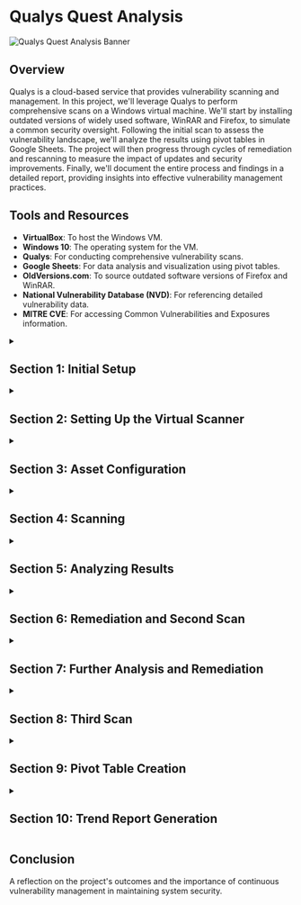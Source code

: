 # Qualys Quest Analysis

![Qualys Quest Analysis Banner](https://i.imgur.com/GBIvqJF.gif)

## Overview

Qualys is a cloud-based service that provides vulnerability scanning and management. In this project, we'll leverage Qualys to perform comprehensive scans on a Windows virtual machine. We'll start by installing outdated versions of widely used software, WinRAR and Firefox, to simulate a common security oversight. Following the initial scan to assess the vulnerability landscape, we'll analyze the results using pivot tables in Google Sheets. The project will then progress through cycles of remediation and rescanning to measure the impact of updates and security improvements. Finally, we'll document the entire process and findings in a detailed report, providing insights into effective vulnerability management practices.


## Tools and Resources

- **VirtualBox**: To host the Windows VM.
- **Windows 10**: The operating system for the VM.
- **Qualys**: For conducting comprehensive vulnerability scans.
- **Google Sheets**: For data analysis and visualization using pivot tables.
- **OldVersions.com**: To source outdated software versions of Firefox and WinRAR.
- **National Vulnerability Database (NVD)**: For referencing detailed vulnerability data.
- **MITRE CVE**: For accessing Common Vulnerabilities and Exposures information.


<details>
<summary><h2><b>Section 1: Initial Setup</b></h2></summary>
  To begin, we start by preparing our virtual environment for the vulnerability assessment. We'll establish a network, set up a Windows virtual machine, and install outdated versions of software known for their vulnerabilities.<br><br>
  
  - **Step 1: Creating a NAT Network**
    - Open VirtualBox and go to `File > Tools > Host Network Manager`
    - Click on the `NAT Networks` tab and Create with the following details:
      - Name: NatNetwork
      - Ipv4: 10.2.22.0/24
      - DHCP: Enabled

![VirtualBox Manager](https://i.imgur.com/QZRWNRR.png)<br><br>
![Creating NAT Network](https://i.imgur.com/zt1VLMW.png)
<br><br>

  - **Step 2: Assign Windows VM to NatNetwork**
    - Create a Windows virtual machine in VirtualBox and configure our network settings to use our created Nat Network: `NATNetwork`

![VM Network Settings](https://i.imgur.com/74elGnG.png)
<br><br>

  - **Step 3: Installing Outdated Applications**
    - Open a browser and Search for `Old Version`
    - Click on the `OldVersion.com` link and search for Mozilla Firefox and Winrar
    - Download and Install both applications
   
![Google Search for Old Version](https://i.imgur.com/fVKK6lf.png)<br><br>
![Downloading Firefox](https://i.imgur.com/bU6ZuCT.png)<br><br>
![Downloading Firefox1](https://i.imgur.com/O0eNVUx.png)<br><br>
![Downloading WinRAR](https://i.imgur.com/6qAGRWv.png)<br><br>
![Installing WinRAR](https://i.imgur.com/9bW08q4.png)<br><br>
![Installing Firefox](https://i.imgur.com/FxHE8EV.png)
<br><br>

  Great! We've now created our Windows VM with outdated versions of Firefox and WinRAR installed. This machine will be used to find vulnerabilities for us to analyze and remediate. Next, we will download and install our Virtual Scanner from Qualys.

</details>

<details>
<summary><h2><b>Section 2: Setting Up the Virtual Scanner</b></h2></summary>
  This section involves downloading the Qualys Virtual Scanner and configuring it to work with our virtual environment assuming we've already subscribed for the Community Edition of Qualys.<br><br>
  
  - **Step 1: Downloading the Scanner**
    - Access the Qualys platform and navigate to `Scans` > `Appliances` and click on `Download a virtual scanner`
  
  ![Qualys Platform Download](Screenshot_Link_1.png)<br><br>

  - **Step 2: Configuring the Scanner**
    - Choose your virtualization platform and provide a name for your scanner.
    - Download the scanner appliance image to your local machine.
    ![Add New Virtual Scanner](Screenshot_Link_2.png)<br><br>
    ![Save Virtual Scanner](Screenshot_Link_3.png)<br><br>

  - **Step 3: Importing the Scanner Appliance**
    - In VirtualBox, select 'File > Import Appliance' and navigate to the downloaded scanner image.
    - Follow the prompts to import the scanner appliance.
    ![Importing Appliance](Screenshot_Link_4.png)<br><br>
    ![Appliance Settings](Screenshot_Link_5.png)<br><br>

  - **Step 4: Configuring Network Settings**
    - Once imported, adjust the network settings of the scanner to ensure it is connected to the same NAT Network as the Windows VM.
    ![Scanner Network Settings](Screenshot_Link_6.png)<br><br>

  - **Step 5: Personalizing the Scanner**
    - Start the scanner VM and use the personalization code provided by Qualys to activate and configure the scanner.
    ![Scanner Console](Screenshot_Link_7.png)<br><br>
    ![Personalization Progress](Screenshot_Link_8.png)<br><br>

  - **Step 6: Finalizing Scanner Setup**
    - Once the personalization is complete, verify that the scanner appears in your Qualys account with the correct LAN IP.
    - Perform a connectivity test from the Windows VM to confirm the scanner is reachable.
    ![Activation Verification](Screenshot_Link_9.png)<br><br>
    ![Appliances Tab](Screenshot_Link_10.png)<br><br>
    ![Ping Test](Screenshot_Link_11.png)
<br><br>

With these steps, the Qualys Virtual Scanner is now ready to scan our Windows VM for vulnerabilities. The next section will guide us through conducting our first scan.

</details>


<details>
<summary><h2><b>Section 3: Asset Configuration</b></h2></summary>
  Configuring assets in Qualys and setting up authentication records for accurate vulnerability scanning.
  
  <!-- Include any relevant commands or screenshots -->
</details>

<details>
<summary><h2><b>Section 4: Scanning</b></h2></summary>
  Conducting the initial vulnerability scan with Qualys to identify potential security risks.
  
  <!-- Include any relevant commands or screenshots -->
</details>

<details>
<summary><h2><b>Section 5: Analyzing Results</b></h2></summary>
  Analyzing the initial scan results to identify and prioritize vulnerabilities.
  
  <!-- Include any relevant commands or screenshots -->
</details>

<details>
<summary><h2><b>Section 6: Remediation and Second Scan</b></h2></summary>
  Describing the process of uninstalling outdated applications, remediation actions taken, and performing the second scan.
  
  <!-- Include any relevant commands or screenshots -->
</details>

<details>
<summary><h2><b>Section 7: Further Analysis and Remediation</b></h2></summary>
  Updating Windows, applying Microsoft service updates, and conducting further vulnerability remediation.
  
  <!-- Include any relevant commands or screenshots -->
</details>

<details>
<summary><h2><b>Section 8: Third Scan</b></h2></summary>
  Executing the third scan post-updates to assess the impact on the system's security.
  
  <!-- Include any relevant commands or screenshots -->
</details>

<details>
<summary><h2><b>Section 9: Pivot Table Creation</b></h2></summary>
  Developing pivot tables in Google Sheets for a clear representation of vulnerabilities, aiding in remediation decisions.
  
  <!-- Include any relevant commands or screenshots -->
</details>

<details>
<summary><h2><b>Section 10: Trend Report Generation</b></h2></summary>
  Using the data from pivot tables to compile a trend report, illustrating the efficacy of the vulnerability management process throughout the project.
  
  <!-- Include any relevant commands or screenshots -->
</details>

## Conclusion

A reflection on the project's outcomes and the importance of continuous vulnerability management in maintaining system security.

<!-- Include any final thoughts or screenshots -->
